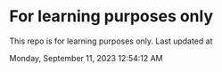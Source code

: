 # For learning purposes only
This repo is for learning purposes only.
Last updated at

Monday, September 11, 2023 12:54:12 AM

